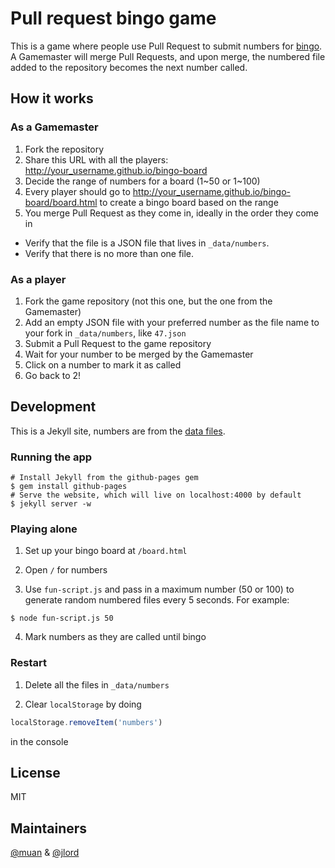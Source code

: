 # Pull request bingo game

This is a game where people use Pull Request to submit numbers for [bingo](https://en.wikipedia.org/wiki/Bingo_(U.S.)). A Gamemaster will merge Pull Requests, and upon merge, the numbered file added to the repository becomes the next number called. 

## How it works

### As a Gamemaster

1. Fork the repository
2. Share this URL with all the players: http://your_username.github.io/bingo-board
3. Decide the range of numbers for a board (1~50 or 1~100)
4. Every player should go to http://your_username.github.io/bingo-board/board.html to create a bingo board based on the range
5. You merge Pull Request as they come in, ideally in the order they come in
  * Verify that the file is a JSON file that lives in `_data/numbers`.
  * Verify that there is no more than one file.

### As a player

1. Fork the game repository (not this one, but the one from the Gamemaster)
2. Add an empty JSON file with your preferred number as the file name to your fork in `_data/numbers`, like `47.json`
3. Submit a Pull Request to the game repository
4. Wait for your number to be merged by the Gamemaster
5. Click on a number to mark it as called
6. Go back to 2!

## Development

This is a Jekyll site, numbers are from the [data files](http://jekyllrb.com/docs/datafiles/).

### Running the app

```shell
# Install Jekyll from the github-pages gem
$ gem install github-pages
# Serve the website, which will live on localhost:4000 by default
$ jekyll server -w
```

### Playing alone

1. Set up your bingo board at `/board.html`

2. Open `/` for numbers

3. Use `fun-script.js` and pass in a maximum number (50 or 100) to generate random numbered files every 5 seconds. For example:

  ```shell
  $ node fun-script.js 50
  ```

4. Mark numbers as they are called until bingo

### Restart

1. Delete all the files in `_data/numbers`

2. Clear `localStorage` by doing

  ```javascript
  localStorage.removeItem('numbers')
  ```

  in the console

## License

MIT

## Maintainers

[@muan](/muan) & [@jlord](/jlord)